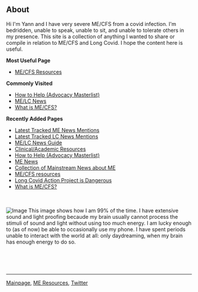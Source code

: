 ## About
Hi I'm Yann and I have very severe ME/CFS from a covid infection. I'm bedridden, unable to speak, unable to sit, and unable to tolerate others in my presence. This site is a collection of anything I wanted to share or compile in relation to ME/CFS and Long Covid. I hope the content here is useful. 

**Most Useful Page** 
* [ME/CFS Resources](useful-resources.md)

**Commonly Visited**
* [How to Help (Advocacy Masterlist)](how-to-help.md)
* [ME/LC News](https://me-cfs.github.io/news/community/)
* [What is ME/CFS?](me-cfs.md)


**Recently Added Pages**
* [Latest Tracked ME News Mentions](https://me-cfs.github.io/news/me/)
* [Latest Tracked LC News Mentions](https://me-cfs.github.io/news/lc/)
* [ME/LC News Guide](https://me-cfs.github.io/news/)
* [Clinical/Academic Resources](clinical-resources.md)
* [How to Help (Advocacy Masterlist)](how-to-help.md)
* [ME News](https://me-cfs.github.io/news/community/)
* [Collection of Mainstream News about ME](https://me-cfs.github.io/news/collection/mainstream.html)
* [ME/CFS resources](useful-resources.md)
* [Long Covid Action Project is Dangerous](LCAP.md)
* [What is ME/CFS?](me-cfs.md)

<br/> <br/>
![Image](https://me-cfs.github.io/files/img/me_very_severe.jpeg)
This image shows how I am 99% of the time. I have extensive sound and light proofing becaude my brain usually cannot process the stimuli of sound and light without using too much energy. I am lucky enough to (as of now) be able to occasionally use my phone. I have spent periods unable to interact with the world at all: only daydreaming, when my brain has enough energy to do so.

<br/><br/><br/>

---

[Mainpage](https://me-cfs.github.io), [ME Resources](useful-resources.md), [Twitter](https://twitter.com/yann_mecfs)

